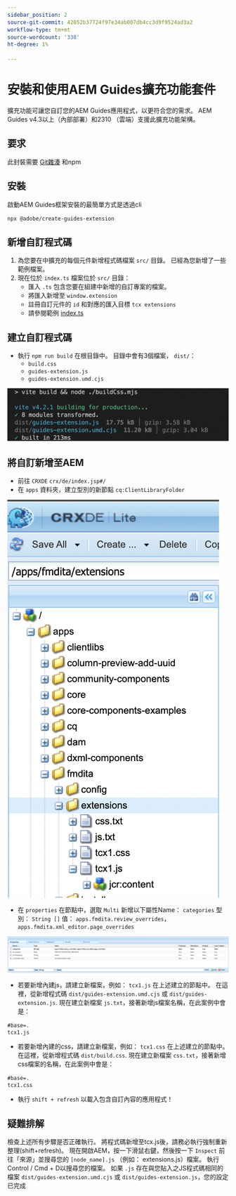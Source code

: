 ```yaml
---
sidebar_position: 2
source-git-commit: 42052b37724f97e34ab007db4cc3d9f9524ad3a2
workflow-type: tm+mt
source-wordcount: '338'
ht-degree: 1%

---
```



# 安裝和使用AEM Guides擴充功能套件

擴充功能可讓您自訂您的AEM Guides應用程式，以更符合您的需求。 AEM Guides v4.3以上（內部部署）和2310 （雲端）支援此擴充功能架構。

## 要求

此封裝需要 [Git雜湊](https://github.com/git-guides/install-git) 和npm

## 安裝

啟動AEM Guides框架安裝的最簡單方式是透過cli

```bash
npx @adobe/create-guides-extension
```

## 新增自訂程式碼

1. 為您要在中擴充的每個元件新增程式碼檔案 `src/` 目錄。 已經為您新增了一些範例檔案。
2. 現在位於 `index.ts` 檔案位於 `src/` 目錄：
   - 匯入 `.ts` 包含您要在組建中新增的自訂專案的檔案。
   - 將匯入新增至 `window.extension`
   - 註冊自訂元件的 `id` 和對應的匯入目標 `tcx extensions`
   - 請參閱範例 [index.ts](../../../src/index.ts)

## 建立自訂程式碼

- 執行 `npm run build` 在根目錄中。 目錄中會有3個檔案， `dist/`：
   - `build.css`
   - `guides-extension.js`
   - `guides-extension.umd.cjs`

![建置輸出](./../imgs/build_output.png)

## 將自訂新增至AEM

- 前往 `CRXDE` `crx/de/index.jsp#/`
- 在 `apps` 資料夾，建立型別的新節點 `cq:ClientLibraryFolder`

![檔案夾結構](./../imgs/crxde_folder_structure.png)

- 在 `properties` 在節點中，選取 `Multi` 新增以下屬性Name： `categories`
型別： `String []`
值： `apps.fmdita.review_overrides`， `apps.fmdita.xml_editor.page_overrides`

![資料夾屬性](./../imgs/crxde_folder_properties.png)

- 若要新增內建js，請建立新檔案，例如： `tcx1.js` 在上述建立的節點中。 在這裡，從新增程式碼 `dist/guides-extension.umd.cjs` 或 `dist/guides-extension.js`. 現在建立新檔案 `js.txt`，接著新增js檔案名稱，在此案例中會是：

```t
#base=.
tcx1.js
```

- 若要新增內建的css，請建立新檔案，例如： `tcx1.css` 在上述建立的節點中。 在這裡，從新增程式碼 `dist/build.css`. 現在建立新檔案 `css.txt`，接著新增css檔案的名稱，在此案例中會是：

```t
#base=.
tcx1.css
```

- 執行 `shift + refresh` 以載入包含自訂內容的應用程式！

## 疑難排解

檢查上述所有步驟是否正確執行。
將程式碼新增至tcx.js後，請務必執行強制重新整理(shift+refresh)。
現在開啟AEM，按一下滑鼠右鍵，然後按一下 `Inspect`
前往「來源」並搜尋您的 `[node_name].js` （例如： extensions.js）檔案。 執行Control / Cmd + D以搜尋您的檔案。 如果 `.js` 存在與您貼入之JS程式碼相同的檔案 `dist/guides-extension.umd.cjs` 或 `dist/guides-extension.js`，您的設定已完成
